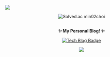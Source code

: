 <img src="https://capsule-render.vercel.app/api?type=waving&color=0D132F&fontColor=FFFFFF&height=300&section=header&text=Min%20Young's%20GitHub&fontSize=70" />

<div align="center">
 
  ![Solved.ac
min02choi](http://mazassumnida.wtf/api/v2/generate_badge?boj=min02choi)

<br>
<strong>✨ My Personal Blog! ✨</strong> <br>

[![Tech Blog Badge](http://img.shields.io/badge/-Min%20Young's%20GitHub%20Blog-black?style=flt&logo=github&link=https://min02choi.github.io/)](https://min02choi.github.io/)

<img src="https://github-readme-stats.vercel.app/api?username=본인아이디&show_icons=true">
 
</div>


<!-- <center>
[![Solved.ac프로필](http://mazassumnida.wtf/api/v2/generate_badge?boj=min02choi)](https://solved.ac/min02choi)

</center> -->

<!-- <a href="https://min02choi.github.io" target="_blank">
    <img src="https://img.shields.io/badge/Java-007396?style=flat-square&logo=Java&logoColor=white"/>
</a> -->

<!---
min02choi/min02choi is a ✨ special ✨ repository because its `README.md` (this file) appears on your GitHub profile.
You can click the Preview link to take a look at your changes.
--->
